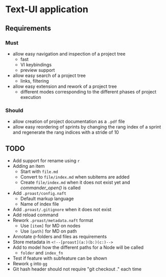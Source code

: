 Text-UI application
===================

## Requirements

### Must

* allow easy navigation and inspection of a project tree
  * fast
  * VI keybindings
  * preview support
* allow easy search of a project tree
  * links, filtering
* allow easy extension and rework of a project tree
  * different modes corresponding to the different phases of project execution

### Should

* allow creation of project documentation as a `.pdf` file
* allow easy reordering of sprints by changing the rang index of a sprint and regenerate the rang indices with a stride of 10

## TODO

* Add support for rename using `r`
* Adding an item
  * Start with `file.md`
  * Convert to `file/index.md` when subitems are added
  * Create `file/index.md` when it does not exist yet and _commander_open()_ is called
* Add `.proast/config.naft`
  * Default markup language
  * Name of index file
* Add `.proast/.gitignore` when it does not exist
* Add reload command
* Rework `.proast/metadata.naft` format
  * Use `[item]` for MD on nodes
  * Use `[path]` for MD on path
* Annotate `@`-folders and files as requirements
* Store metadata in `<!--[proast](a:)(b:)(c:)-->`
* Add to model how the different paths for a Node will be called
  * `folder` and `index_fn`
* Test if feature with subfeature can be shown
* Rework `g` into `gg`
* Git hash header should not require "git checkout ." each time
